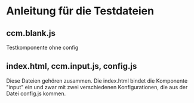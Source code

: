 # Anleitung für die Testdateien

## ccm.blank.js
Testkomponente ohne config

## index.html, ccm.input.js, config.js
Diese Dateien gehören zusammen. Die index.html bindet die Komponente "input" ein und zwar mit zwei verschiedenen Konfigurationen, die aus der Datei config.js kommen.
